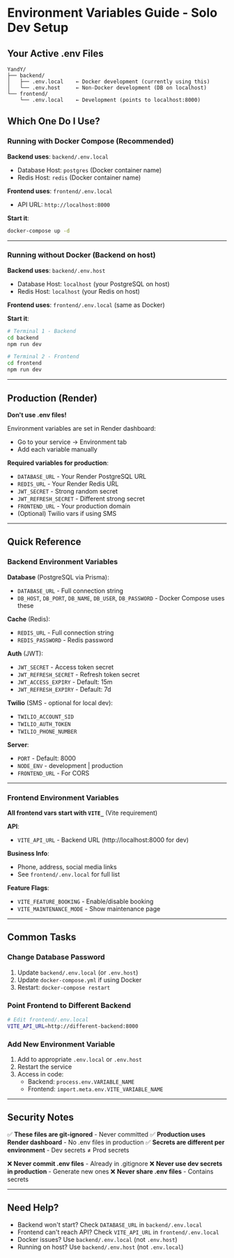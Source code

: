 # Environment Variables Guide - Solo Dev Setup

## Your Active .env Files

```
YandY/
├── backend/
│   ├── .env.local    ← Docker development (currently using this)
│   └── .env.host     ← Non-Docker development (DB on localhost)
└── frontend/
    └── .env.local    ← Development (points to localhost:8000)
```

## Which One Do I Use?

### Running with Docker Compose (Recommended)
**Backend uses**: `backend/.env.local`
- Database Host: `postgres` (Docker container name)
- Redis Host: `redis` (Docker container name)

**Frontend uses**: `frontend/.env.local`
- API URL: `http://localhost:8000`

**Start it**:
```bash
docker-compose up -d
```

---

### Running without Docker (Backend on host)
**Backend uses**: `backend/.env.host`
- Database Host: `localhost` (your PostgreSQL on host)
- Redis Host: `localhost` (your Redis on host)

**Frontend uses**: `frontend/.env.local` (same as Docker)

**Start it**:
```bash
# Terminal 1 - Backend
cd backend
npm run dev

# Terminal 2 - Frontend
cd frontend
npm run dev
```

---

## Production (Render)

**Don't use .env files!**

Environment variables are set in Render dashboard:
- Go to your service → Environment tab
- Add each variable manually

**Required variables for production**:
- `DATABASE_URL` - Your Render PostgreSQL URL
- `REDIS_URL` - Your Render Redis URL
- `JWT_SECRET` - Strong random secret
- `JWT_REFRESH_SECRET` - Different strong secret
- `FRONTEND_URL` - Your production domain
- (Optional) Twilio vars if using SMS

---

## Quick Reference

### Backend Environment Variables

**Database** (PostgreSQL via Prisma):
- `DATABASE_URL` - Full connection string
- `DB_HOST`, `DB_PORT`, `DB_NAME`, `DB_USER`, `DB_PASSWORD` - Docker Compose uses these

**Cache** (Redis):
- `REDIS_URL` - Full connection string
- `REDIS_PASSWORD` - Redis password

**Auth** (JWT):
- `JWT_SECRET` - Access token secret
- `JWT_REFRESH_SECRET` - Refresh token secret
- `JWT_ACCESS_EXPIRY` - Default: 15m
- `JWT_REFRESH_EXPIRY` - Default: 7d

**Twilio** (SMS - optional for local dev):
- `TWILIO_ACCOUNT_SID`
- `TWILIO_AUTH_TOKEN`
- `TWILIO_PHONE_NUMBER`

**Server**:
- `PORT` - Default: 8000
- `NODE_ENV` - development | production
- `FRONTEND_URL` - For CORS

---

### Frontend Environment Variables

**All frontend vars start with `VITE_`** (Vite requirement)

**API**:
- `VITE_API_URL` - Backend URL (http://localhost:8000 for dev)

**Business Info**:
- Phone, address, social media links
- See `frontend/.env.local` for full list

**Feature Flags**:
- `VITE_FEATURE_BOOKING` - Enable/disable booking
- `VITE_MAINTENANCE_MODE` - Show maintenance page

---

## Common Tasks

### Change Database Password
1. Update `backend/.env.local` (or `.env.host`)
2. Update `docker-compose.yml` if using Docker
3. Restart: `docker-compose restart`

### Point Frontend to Different Backend
```bash
# Edit frontend/.env.local
VITE_API_URL=http://different-backend:8000
```

### Add New Environment Variable
1. Add to appropriate `.env.local` or `.env.host`
2. Restart the service
3. Access in code:
   - Backend: `process.env.VARIABLE_NAME`
   - Frontend: `import.meta.env.VITE_VARIABLE_NAME`

---

## Security Notes

✅ **These files are git-ignored** - Never committed
✅ **Production uses Render dashboard** - No .env files in production
✅ **Secrets are different per environment** - Dev secrets ≠ Prod secrets

❌ **Never commit .env files** - Already in .gitignore
❌ **Never use dev secrets in production** - Generate new ones
❌ **Never share .env files** - Contains secrets

---

## Need Help?

- Backend won't start? Check `DATABASE_URL` in `backend/.env.local`
- Frontend can't reach API? Check `VITE_API_URL` in `frontend/.env.local`
- Docker issues? Use `backend/.env.local` (not `.env.host`)
- Running on host? Use `backend/.env.host` (not `.env.local`)
